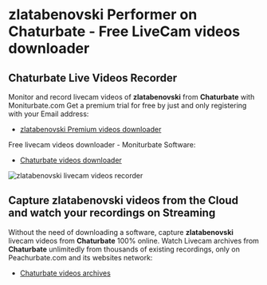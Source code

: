 # zlatabenovski Performer on Chaturbate - Free LiveCam videos downloader

## Chaturbate Live Videos Recorder

Monitor and record livecam videos of **zlatabenovski** from **Chaturbate** with Moniturbate.com
Get a premium trial for free by just and only registering with your Email address:
* [zlatabenovski Premium videos downloader](https://moniturbate.com/request-demo-licence-key.html)

Free livecam videos downloader - Moniturbate Software:
* [Chaturbate videos downloader](https://moniturbate.com/moniturbate-download-software.html)

![zlatabenovski livecam videos recorder](https://peachurnet.com/templates/moniturbate-software.png)


## Capture zlatabenovski videos from the Cloud and watch your recordings on Streaming

Without the need of downloading a software, capture **zlatabenovski** livecam videos from **Chaturbate** 100% online.
Watch Livecam archives from **Chaturbate** unlimitedly from thousands of existing recordings, only on Peachurbate.com and its websites network:
* [Chaturbate videos archives](https://peachurnet.com/)